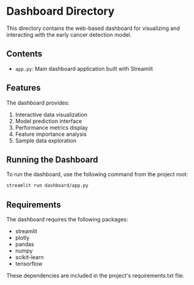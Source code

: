 # Dashboard Directory

This directory contains the web-based dashboard for visualizing and interacting with the early cancer detection model.

## Contents

- `app.py`: Main dashboard application built with Streamlit

## Features

The dashboard provides:
1. Interactive data visualization
2. Model prediction interface
3. Performance metrics display
4. Feature importance analysis
5. Sample data exploration

## Running the Dashboard

To run the dashboard, use the following command from the project root:

```bash
streamlit run dashboard/app.py
```

## Requirements

The dashboard requires the following packages:
- streamlit
- plotly
- pandas
- numpy
- scikit-learn
- tensorflow

These dependencies are included in the project's requirements.txt file. 